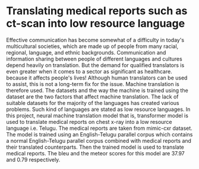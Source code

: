 # Translating medical reports such as ct-scan into low resource language
Effective communication has become somewhat of a difficulty in today's multicultural societies, which are made up of people from many racial, regional, language, and ethnic backgrounds. Communication and information sharing between people of different languages and cultures depend heavily on translation. But the demand for qualified translators is even greater when it comes to a sector as significant as healthcare. because it affects people's lives! Although human translators can be used to assist, this is not a long-term fix for the issue. Machine translation is therefore used. The datasets and the way the machine is trained using the dataset are the two factors that affect machine translation. The lack of suitable datasets for the majority of the languages has created various problems. Such kind of languages are stated as low resource languages. In this project, neural machine translation model that is, transformer model is used to translate medical reports on chest x-ray into a low resource language i.e. Telugu. The medical reports are taken from mimic-cxr dataset. The model is trained using an English-Telugu parallel corpus which contains a normal English-Telugu parallel corpus combined with medical reports and their translated counterparts. Then the trained model is used to translate medical reports. The bleu and the meteor scores for this model are 37.97 and 0.79 respectively.
